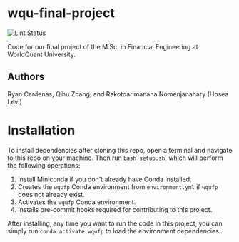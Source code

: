 # wqu-final-project

![Lint Status](https://github.com/ryancardenas/wqufp/actions/workflows/lint.yml/badge.svg)

Code for our final project of the M.Sc. in Financial Engineering at WorldQuant University.

## Authors

Ryan Cardenas, Qihu Zhang, and Rakotoarimanana Nomenjanahary (Hosea Levi)

# Installation

To install dependencies after cloning this repo, open a terminal and navigate to this repo on your machine. Then run `bash setup.sh`, which will perform the following operations:

1. Install Miniconda if you don't already have Conda installed.
1. Creates the `wqufp` Conda environment from `environment.yml` if `wqufp` does not already exist.
1. Activates the `wqufp` Conda environment.
1. Installs pre-commit hooks required for contributing to this project.

After installing, any time you want to run the code in this project, you can simply run `conda activate wqufp` to load the environment dependencies.
